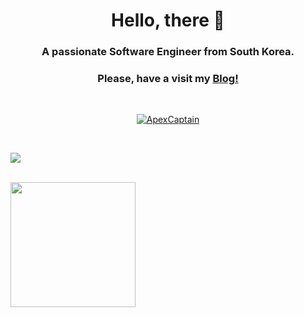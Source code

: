 

<!-- GitAds-Verify: 8M6K4P5JY693IEQPYR99KKSYOS8ADU89 -->
<h1 align="center">Hello, there 👋</h1>
<h3 align="center">A passionate Software Engineer from South Korea. </h3>
<h3 align="center">Please, have a visit my <a href="https://blog.ayteneve93.com">Blog!</a></h3>

<br>

<p align="center"> <a href="https://github.com/ryo-ma/github-profile-trophy"><img src="https://github-profile-trophy.vercel.app/?username=ApexCaptain&column=3&theme=juicyfresh&rank=-?,-C" alt="ApexCaptain" /></a> </p>

<br>

<p>
<a href="https://github.com/ApexCaptain"><img src="https://github-profile-summary-cards.vercel.app/api/cards/profile-details?username=ApexCaptain&theme=tokyonight"/>
</p>

<br>

<a href="#">
  <img height=200 align="center" src="https://my-stats-43gk.vercel.app/api/top-langs/?username=ApexCaptain&hide=html,css,blade,scss&langs_count=8&layout=compact&theme=radical&card_width=160" />
</a>

<br>